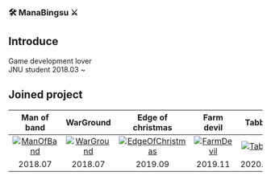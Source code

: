 ### 🛠 ManaBingsu ⚔
## Introduce
Game development lover  
JNU student 2018.03 ~

## Joined project
|Man of band|WarGround|Edge of christmas|Farm devil|Tabby|Moon slasher|
|:---:|:---:|:---:|:---:|:---:|:---:|
|[![ManOfBand](https://user-images.githubusercontent.com/43133819/104750948-1726db00-5798-11eb-8d4b-6dc76940e64a.png)](https://github.com/ManaBingsu/ManOfBand)|[![WarGround](https://user-images.githubusercontent.com/43133819/104758726-2f9bf300-57a2-11eb-9049-6cac8db817cd.png)](https://github.com/soonchan/WarGround_Alpha)|[![EdgeOfChristmas](https://user-images.githubusercontent.com/43133819/104752040-82bd7800-5799-11eb-885f-a489a488949a.png)](https://github.com/ManaBingsu/Edge_of_Christmas)|[![FarmDevil](https://user-images.githubusercontent.com/43133819/104756925-c6b37b80-579f-11eb-80dc-abfcdf8ccbb0.png)](https://tumblbug.com/devilsfarm)|[![Tabby](https://user-images.githubusercontent.com/43133819/104754497-a33b0180-579c-11eb-8d90-350a2feeae34.png)](https://github.com/JNU-econovation/Tabby)|[![MoonSlahser](https://user-images.githubusercontent.com/43133819/104752948-ab923d00-579a-11eb-9c8b-98a2eaf2a153.png)](https://github.com/PMM-Dev/moonshot)|
|2018.07|2018.07|2019.09|2019.11|2020.03|2020.11|
